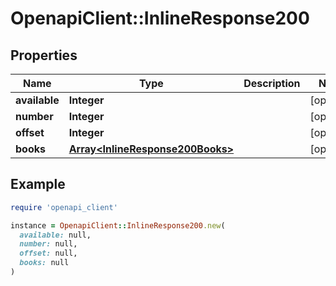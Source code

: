 # OpenapiClient::InlineResponse200

## Properties

| Name | Type | Description | Notes |
| ---- | ---- | ----------- | ----- |
| **available** | **Integer** |  | [optional] |
| **number** | **Integer** |  | [optional] |
| **offset** | **Integer** |  | [optional] |
| **books** | [**Array&lt;InlineResponse200Books&gt;**](InlineResponse200Books.md) |  | [optional] |

## Example

```ruby
require 'openapi_client'

instance = OpenapiClient::InlineResponse200.new(
  available: null,
  number: null,
  offset: null,
  books: null
)
```

